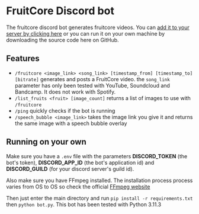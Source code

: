 # FruitCore Discord bot
The fruitcore discord bot generates fruitcore videos. You can [add it to your server by clicking here](https://discord.com/api/oauth2/authorize?client_id=1084925019500580986&permissions=2147862528&scope=bot%20applications.commands) or you can run it on your own machine by downloading the source code here on GitHub.

## Features
- `/fruitcore <image_link> <song_link> [timestamp_from] [timestamp_to] [bitrate]` generates and posts a FruitCore video. the `song_link` parameter has only been tested with YouTube, Soundcloud and Bandcamp. It does not work with Spotify.
- `/list_fruits <fruit> [image_count]` returns a list of images to use with `/fruitcore`
- `/ping` quickly checks if the bot is running
- `/speech_bubble <image_link>` takes the image link you give it and returns the same image with a speech bubble overlay

## Running on your own
Make sure you have a `.env` file with the parameters **DISCORD_TOKEN** (the bot's token), **DISCORD_APP_ID** (the bot's application id) and **DISCORD_GUILD** (for your discord server's guild id).

Also make sure you have FFmpeg installed. The installation process process varies from OS to OS so check the official [FFmpeg website](https://ffmpeg.org/)

Then just enter the main directory and run `pip install -r requirements.txt` then `python bot.py`. This bot has been tested with Python 3.11.3